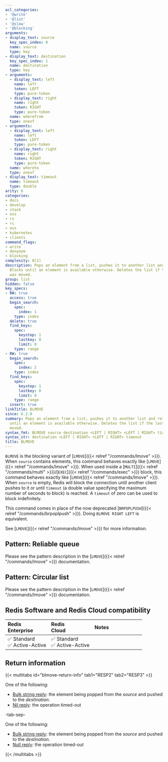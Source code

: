 ```yaml
---
acl_categories:
- '@write'
- '@list'
- '@slow'
- '@blocking'
arguments:
- display_text: source
  key_spec_index: 0
  name: source
  type: key
- display_text: destination
  key_spec_index: 1
  name: destination
  type: key
- arguments:
  - display_text: left
    name: left
    token: LEFT
    type: pure-token
  - display_text: right
    name: right
    token: RIGHT
    type: pure-token
  name: wherefrom
  type: oneof
- arguments:
  - display_text: left
    name: left
    token: LEFT
    type: pure-token
  - display_text: right
    name: right
    token: RIGHT
    type: pure-token
  name: whereto
  type: oneof
- display_text: timeout
  name: timeout
  type: double
arity: 6
categories:
- docs
- develop
- stack
- oss
- rs
- rc
- oss
- kubernetes
- clients
command_flags:
- write
- denyoom
- blocking
complexity: O(1)
description: Pops an element from a list, pushes it to another list and returns it.
  Blocks until an element is available otherwise. Deletes the list if the last element
  was moved.
group: list
hidden: false
key_specs:
- RW: true
  access: true
  begin_search:
    spec:
      index: 1
    type: index
  delete: true
  find_keys:
    spec:
      keystep: 1
      lastkey: 0
      limit: 0
    type: range
- RW: true
  begin_search:
    spec:
      index: 2
    type: index
  find_keys:
    spec:
      keystep: 1
      lastkey: 0
      limit: 0
    type: range
  insert: true
linkTitle: BLMOVE
since: 6.2.0
summary: Pops an element from a list, pushes it to another list and returns it. Blocks
  until an element is available otherwise. Deletes the list if the last element was
  moved.
syntax_fmt: BLMOVE source destination <LEFT | RIGHT> <LEFT | RIGHT> timeout
syntax_str: destination <LEFT | RIGHT> <LEFT | RIGHT> timeout
title: BLMOVE
---
```

`BLMOVE` is the blocking variant of [`LMOVE`]({{< relref "/commands/lmove" >}}).
When `source` contains elements, this command behaves exactly like [`LMOVE`]({{< relref "/commands/lmove" >}}).
When used inside a [`MULTI`]({{< relref "/commands/multi" >}})/[`EXEC`]({{< relref "/commands/exec" >}}) block, this command behaves exactly like [`LMOVE`]({{< relref "/commands/lmove" >}}).
When `source` is empty, Redis will block the connection until another client
pushes to it or until `timeout` (a double value specifying the maximum number of seconds to block) is reached.
A `timeout` of zero can be used to block indefinitely.

This command comes in place of the now deprecated [`BRPOPLPUSH`]({{< relref "/commands/brpoplpush" >}}). Doing
`BLMOVE RIGHT LEFT` is equivalent.

See [`LMOVE`]({{< relref "/commands/lmove" >}}) for more information.

## Pattern: Reliable queue

Please see the pattern description in the [`LMOVE`]({{< relref "/commands/lmove" >}}) documentation.

## Pattern: Circular list

Please see the pattern description in the [`LMOVE`]({{< relref "/commands/lmove" >}}) documentation.

## Redis Software and Redis Cloud compatibility

| Redis<br />Enterprise | Redis<br />Cloud | <span style="min-width: 9em; display: table-cell">Notes</span> |
|:----------------------|:-----------------|:------|
| <span title="Supported">&#x2705; Standard</span><br /><span title="Supported"><nobr>&#x2705; Active-Active</nobr></span> | <span title="Supported">&#x2705; Standard</span><br /><span title="Supported"><nobr>&#x2705; Active-Active</nobr></span> |  |

## Return information

{{< multitabs id="blmove-return-info" 
    tab1="RESP2" 
    tab2="RESP3" >}}

One of the following:
* [Bulk string reply](../../develop/reference/protocol-spec#bulk-strings): the element being popped from the _source_ and pushed to the _destination_.
* [Nil reply](../../develop/reference/protocol-spec#bulk-strings): the operation timed-out

-tab-sep-

One of the following:
* [Bulk string reply](../../develop/reference/protocol-spec#bulk-strings): the element being popped from the _source_ and pushed to the _destination_.
* [Null reply](../../develop/reference/protocol-spec#nulls): the operation timed-out

{{< /multitabs >}}
